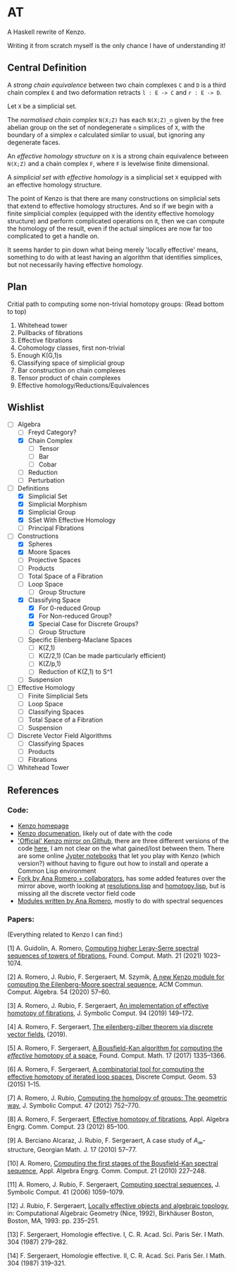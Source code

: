 AT
==

A Haskell rewrite of Kenzo.

Writing it from scratch myself is the only chance I have of
understanding it!

Central Definition
------------------

A *strong chain equivalence* between two chain complexes `C` and `D` is a
third chain complex `E` and two deformation retracts `l : E -> C` and
`r : E -> D`.

Let `X` be a simplicial set.

The *normalised chain complex* `N(X;Z)` has each `N(X;Z)_n` given by
the free abelian group on the set of nondegenerate `n` simplices of
`X`, with the boundary of a simplex `σ` calculated similar to usual,
but ignoring any degenerate faces.

An *effective homology structure* on `X` is a strong chain equivalence
between `N(X;Z)` and a chain complex `F`, where `F` is levelwise
finite dimensional.

A *simplicial set with effective homology* is a simplicial set `X`
equipped with an effective homology structure.

The point of Kenzo is that there are many constructions on simplicial
sets that extend to effective homology structures. And so if we begin
with a finite simplicial complex (equipped with the identity effective
homology structure) and perform complicated operations on it, then we
can compute the homology of the result, even if the actual simplices
are now far too complicated to get a handle on.

It seems harder to pin down what being merely 'locally effective'
means, something to do with at least having an algorithm that
identifies simplices, but not necessarily having effective homology.


Plan
----
Critial path to computing some non-trivial homotopy groups:
(Read bottom to top)
1. Whitehead tower
2. Pullbacks of fibrations
2. Effective fibrations
2. Cohomology classes, first non-trivial
2. Enough K(G,1)s
2. Classifying space of simplicial group
3. Bar construction on chain complexes
4. Tensor product of chain complexes <!-- 3. Product of simplicial sets, using the DVF method -->
5. Effective homology/Reductions/Equivalences

Wishlist
--------
- [ ] Algebra
  - [ ] Freyd Category?
  - [x] Chain Complex
    - [ ] Tensor
    - [ ] Bar
    - [ ] Cobar
  - [ ] Reduction
  - [ ] Perturbation
- [ ] Definitions
  - [x] Simplicial Set
  - [x] Simplicial Morphism
  - [x] Simplicial Group
  - [x] SSet With Effective Homology
  - [ ] Principal Fibrations
- [ ] Constructions
  - [x] Spheres
  - [x] Moore Spaces
  - [ ] Projective Spaces
  - [ ] Products
  - [ ] Total Space of a Fibration
  - [ ] Loop Space
    - [ ] Group Structure
  - [x] Classifying Space
    - [x] For 0-reduced Group
    - [x] For Non-reduced Group?
    - [x] Special Case for Discrete Groups?
    - [ ] Group Structure
  - [ ] Specific Eilenberg-Maclane Spaces
    - [ ] K(Z,1)
    - [ ] K(Z/2,1) (Can be made particularly efficient)
    - [ ] K(Z/p,1)
    - [ ] Reduction of K(Z,1) to S^1
  - [ ] Suspension
- [ ] Effective Homology
  - [ ] Finite Simplicial Sets
  - [ ] Loop Space
  - [ ] Classifying Spaces
  - [ ] Total Space of a Fibration
  - [ ] Suspension
- [ ] Discrete Vector Field Algorithms
  - [ ] Classifying Spaces
  - [ ] Products
  - [ ] Fibrations
- [ ] Whitehead Tower

References
----------

### Code:
* [Kenzo homepage](https://www-fourier.ujf-grenoble.fr/~sergerar/Kenzo/)
* [Kenzo documenation](https://www-fourier.ujf-grenoble.fr/~sergerar/Kenzo/Kenzo-doc.pdf), likely out of date with the code
* ['Official' Kenzo mirror on Github](https://github.com/gheber/kenzo), there are three different
  versions of the code [here](https://github.com/gheber/kenzo/tree/master/src), I am not clear on the what
  gained/lost between them. There are some online [Jypter
  notebooks](https://sur-l-analysis-sit.us/) that let you play with Kenzo (which version?) without
  having to figure out how to install and operate a Common Lisp
  environment
* [Fork by Ana Romero + collaborators](https://github.com/miguelmarco/kenzo), has some added features
  over the mirror above, worth looking at [resolutions.lisp](https://github.com/miguelmarco/kenzo/blob/master/src/anromero/resolutions.lisp) and
  [homotopy.lisp](https://github.com/miguelmarco/kenzo/blob/master/src/anromero/homotopy.lisp), but is missing all the discrete vector field code
* [Modules written by Ana Romero](https://github.com/ana-romero/Kenzo-external-modules), mostly to do with spectral
  sequences

### Papers:
(Everything related to Kenzo I can find:)
<!-- To generate: pandoc kenzo.bib -C --csl=elsevier-with-titles.csl -t gfm -o out.md -->
<div id="refs" class="references csl-bib-body">

<div id="ref-gr:leray-serre" class="csl-entry">

<span class="csl-left-margin">\[1\] </span><span
class="csl-right-inline">A. Guidolin, A. Romero, [Computing higher
Leray-Serre spectral sequences of towers of
fibrations](https://doi.org/10.1007/s10208-020-09475-8), Found. Comput.
Math. 21 (2021) 1023–1074.</span>

</div>

<div id="ref-rrss:em-spectral-sequence" class="csl-entry">

<span class="csl-left-margin">\[2\] </span><span
class="csl-right-inline">A. Romero, J. Rubio, F. Sergeraert, M. Szymik,
[A new Kenzo module for computing the Eilenberg-Moore spectral
sequence](https://doi.org/10.1145/3427218.3427225), ACM Commun. Comput.
Algebra. 54 (2020) 57–60.</span>

</div>

<div id="ref-rrs:fibrations-implementation" class="csl-entry">

<span class="csl-left-margin">\[3\] </span><span
class="csl-right-inline">A. Romero, J. Rubio, F. Sergeraert, [An
implementation of effective homotopy of
fibrations](https://doi.org/10.1016/j.jsc.2018.08.001), J. Symbolic
Comput. 94 (2019) 149–172.</span>

</div>

<div id="ref-as:ez-dvf" class="csl-entry">

<span class="csl-left-margin">\[4\] </span><span
class="csl-right-inline">A. Romero, F. Sergeraert, [The eilenberg-zilber
theorem via discrete vector
fields](https://www-fourier.ujf-grenoble.fr/~sergerar/Papers/EZ-submitted.pdf),
(2019).</span>

</div>

<div id="ref-rs:bousfield-kan" class="csl-entry">

<span class="csl-left-margin">\[5\] </span><span
class="csl-right-inline">A. Romero, F. Sergeraert, [A Bousfield-Kan
algorithm for computing the *effective* homotopy of a
space](https://doi.org/10.1007/s10208-016-9322-z), Found. Comput. Math.
17 (2017) 1335–1366.</span>

</div>

<div id="ref-rs:iterated-loop" class="csl-entry">

<span class="csl-left-margin">\[6\] </span><span
class="csl-right-inline">A. Romero, F. Sergeraert, [A combinatorial tool
for computing the effective homotopy of iterated loop
spaces](https://doi.org/10.1007/s00454-014-9650-1), Discrete Comput.
Geom. 53 (2015) 1–15.</span>

</div>

<div id="ref-rr:homology-of-groups" class="csl-entry">

<span class="csl-left-margin">\[7\] </span><span
class="csl-right-inline">A. Romero, J. Rubio, [Computing the homology of
groups: The geometric way](https://doi.org/10.1016/j.jsc.2011.12.007),
J. Symbolic Comput. 47 (2012) 752–770.</span>

</div>

<div id="ref-rs:homotopy-fibrations" class="csl-entry">

<span class="csl-left-margin">\[8\] </span><span
class="csl-right-inline">A. Romero, F. Sergeraert, [Effective homotopy
of fibrations](https://doi.org/10.1007/s00200-012-0168-6), Appl. Algebra
Engrg. Comm. Comput. 23 (2012) 85–100.</span>

</div>

<div id="ref-brs:a-infty" class="csl-entry">

<span class="csl-left-margin">\[9\] </span><span
class="csl-right-inline">A. Berciano Alcaraz, J. Rubio, F. Sergeraert, A
case study of *A*<sub>∞</sub>-structure, Georgian Math. J. 17 (2010)
57–77.</span>

</div>

<div id="ref-romero:bousfield-kan" class="csl-entry">

<span class="csl-left-margin">\[10\] </span><span
class="csl-right-inline">A. Romero, [Computing the first stages of the
Bousfield-Kan spectral
sequence](https://doi.org/10.1007/s00200-010-0123-3), Appl. Algebra
Engrg. Comm. Comput. 21 (2010) 227–248.</span>

</div>

<div id="ref-rrs:computing-spectral-sequences" class="csl-entry">

<span class="csl-left-margin">\[11\] </span><span
class="csl-right-inline">A. Romero, J. Rubio, F. Sergeraert, [Computing
spectral sequences](https://doi.org/10.1016/j.jsc.2006.06.002), J.
Symbolic Comput. 41 (2006) 1059–1079.</span>

</div>

<div id="ref-rs:locally-effective" class="csl-entry">

<span class="csl-left-margin">\[12\] </span><span
class="csl-right-inline">J. Rubio, F. Sergeraert, [Locally effective
objects and algebraic topology](https://doi.org/10.1007/978-1-4612-2752-6_17), in: Computational Algebraic
Geometry (Nice, 1992), Birkhäuser Boston, Boston, MA, 1993:
pp. 235–251.</span>

</div>

<div id="ref-sergeraert:effective-1" class="csl-entry">

<span class="csl-left-margin">\[13\] </span><span
class="csl-right-inline">F. Sergeraert, Homologie effective. I, C. R.
Acad. Sci. Paris Sér. I Math. 304 (1987) 279–282.</span>

</div>

<div id="ref-sergeraert:effective-2" class="csl-entry">

<span class="csl-left-margin">\[14\] </span><span
class="csl-right-inline">F. Sergeraert, Homologie effective. II, C. R.
Acad. Sci. Paris Sér. I Math. 304 (1987) 319–321.</span>

</div>

</div>

<!-- Types: -->
<!-- * `Math.ValueCategory`: Categories given by a type of objects and a type of morphisms -->
<!-- * `Math.ValueCategory.Arrow`: The arrow category of a given category -->
<!-- * `Math.ValueCategory.Sequential`: Sequences of objects indexed by the natural numbers -->
<!-- * `Math.ValueCategory.Abelian`: Categories whose homsets are abelian groups, and whose morphisms have well-behaved kernels and cokernels. -->
<!-- * `Math.ValueCategory.Effective`: Objects in an abelian category presented as the colimit of a sequence. -->

<!-- * `Math.Algebra.AbGroup`: F.g. abelian groups and their abelian category structure. -->

<!-- Main reference: -->
<!-- * Schön, Rolf. Effective Algebraic Topology. Vol. 451. American Mathematical Soc., 1991. -->

<!-- Operations on fg abelian groups: -->
<!-- * Barakat, Mohamed, and Daniel Robertz. "homalg – a meta-package for homological algebra." Journal of Algebra and its Applications 7.03 (2008): 299-317. -->
<!-- * Cohen, Cyril, and Anders Mörtberg. "A Coq formalization of finitely presented modules." International Conference on Interactive Theorem Proving. Springer International Publishing, 2014. -->
